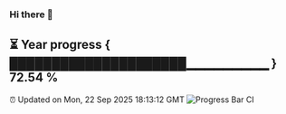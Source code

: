 ### Hi there 👋
⏳ Year progress { █████████████████████▁▁▁▁▁▁▁▁▁ } 72.54 %
---
⏰ Updated on Mon, 22 Sep 2025 18:13:12 GMT
![Progress Bar CI](https://github.com/Moyi321/Moyi321/workflows/Progress%20Bar%20CI/badge.svg)
